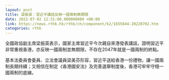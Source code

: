 ```yaml
---
layout: post
title: 梁振英：習近平講話反映一國兩制無期限
date: 2022-07-02 12:31:08.000000000 +08:00
link: https://news.rthk.hk/rthk/ch/component/k2/1655844-20220702.htm
categories: rthk
---
```


全國政協副主席梁振英表示，國家主席習近平今次親自來港發表講話，證明習近平非常重視香港，亦反映一國兩制並無期限，不存在2047年就是一國兩制的終點。

基本法委員會委員、立法會議員梁美芬形容，習近平送給香港一份禮物，讓一國兩制長期持續；又相信在制定《香港國安法》及完善選舉制度後，香港可牢牢守穩一國兩制的底線。
